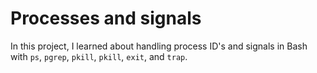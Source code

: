 # Processes and signals

In this project, I learned about handling process ID's and signals in Bash
with `ps`, `pgrep`, `pkill`, `pkill`, `exit`, and `trap`.
